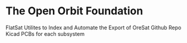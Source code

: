 # The Open Orbit Foundation

FlatSat
Utilites to Index and Automate the Export of OreSat Github Repo Kicad PCBs for each subsystem 
